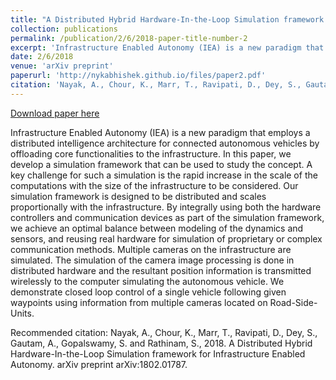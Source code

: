 ```yaml
---
title: "A Distributed Hybrid Hardware-In-the-Loop Simulation framework for Infrastructure Enabled Autonomy"
collection: publications
permalink: /publication/2/6/2018-paper-title-number-2
excerpt: 'Infrastructure Enabled Autonomy (IEA) is a new paradigm that employs a distributed intelligence architecture for connected autonomous vehicles by offloading core functionalities to the infrastructure. In this paper, we develop a simulation framework that can be used to study the concept. A key challenge for such a simulation is the rapid increase in the scale of the computations with the size of the infrastructure to be considered. Our simulation framework is designed to be distributed and scales proportionally with the infrastructure. By integrally using both the hardware controllers and communication devices as part of the simulation framework, we achieve an optimal balance between modeling of the dynamics and sensors, and reusing real hardware for simulation of proprietary or complex communication methods. Multiple cameras on the infrastructure are simulated. The simulation of the camera image processing is done in distributed hardware and the resultant position information is transmitted wirelessly to the computer simulating the autonomous vehicle. We demonstrate closed loop control of a single vehicle following given waypoints using information from multiple cameras located on Road-Side-Units.'
date: 2/6/2018
venue: 'arXiv preprint'
paperurl: 'http://nykabhishek.github.io/files/paper2.pdf'
citation: 'Nayak, A., Chour, K., Marr, T., Ravipati, D., Dey, S., Gautam, A., Gopalswamy, S. and Rathinam, S., 2018. A Distributed Hybrid Hardware-In-the-Loop Simulation framework for Infrastructure Enabled Autonomy. arXiv preprint arXiv:1802.01787.'
---
```


<a href='http://nykabhishek.github.io/files/paper2.pdf'>Download paper here</a>

Infrastructure Enabled Autonomy (IEA) is a new paradigm that employs a distributed intelligence architecture for connected autonomous vehicles by offloading core functionalities to the infrastructure. In this paper, we develop a simulation framework that can be used to study the concept. A key challenge for such a simulation is the rapid increase in the scale of the computations with the size of the infrastructure to be considered. Our simulation framework is designed to be distributed and scales proportionally with the infrastructure. By integrally using both the hardware controllers and communication devices as part of the simulation framework, we achieve an optimal balance between modeling of the dynamics and sensors, and reusing real hardware for simulation of proprietary or complex communication methods. Multiple cameras on the infrastructure are simulated. The simulation of the camera image processing is done in distributed hardware and the resultant position information is transmitted wirelessly to the computer simulating the autonomous vehicle. We demonstrate closed loop control of a single vehicle following given waypoints using information from multiple cameras located on Road-Side-Units.

Recommended citation: Nayak, A., Chour, K., Marr, T., Ravipati, D., Dey, S., Gautam, A., Gopalswamy, S. and Rathinam, S., 2018. A Distributed Hybrid Hardware-In-the-Loop Simulation framework for Infrastructure Enabled Autonomy. arXiv preprint arXiv:1802.01787.